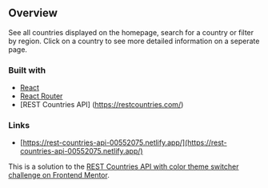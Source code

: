 ## Overview
See all countries displayed on the homepage, search for a country or filter by region.
Click on a country to see more detailed information on a seperate page.

### Built with

- [React](https://reactjs.org/)
- [React Router](https://reactrouter.com/)
- [REST Countries API] (https://restcountries.com/)

### Links
- [https://rest-countries-api-00552075.netlify.app/](https://rest-countries-api-00552075.netlify.app/)

This is a solution to the [REST Countries API with color theme switcher challenge on Frontend Mentor](https://www.frontendmentor.io/challenges/rest-countries-api-with-color-theme-switcher-5cacc469fec04111f7b848ca).
